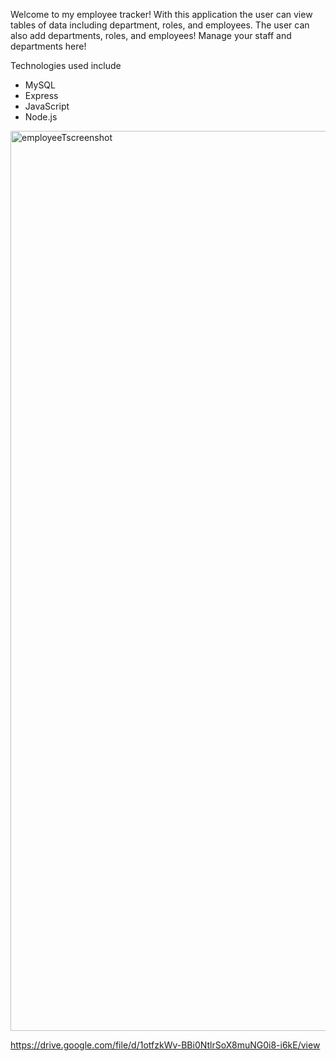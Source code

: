 Welcome to my employee tracker! With this application the user can view tables of data including department, roles, and employees. The user can also add departments, roles, and employees! Manage your staff and departments here!

Technologies used include
* MySQL
* Express
* JavaScript
* Node.js

<img width="1440" alt="employeeTscreenshot" src="https://user-images.githubusercontent.com/82185621/125731447-42bfd528-e986-4dc7-9457-9fc0a453eace.png">


https://drive.google.com/file/d/1otfzkWv-BBi0NtlrSoX8muNG0i8-i6kE/view